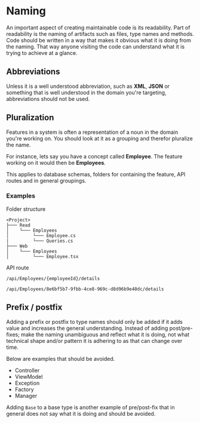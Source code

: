 # Naming

An important aspect of creating maintainable code is its readability.
Part of readability is the naming of artifacts such as files, type names and methods.
Code should be written in a way that makes it obvious what it is doing from the
naming. That way anyone visiting the code can understand what it is trying to achieve
at a glance.

## Abbreviations

Unless it is a well understood abbreviation, such as **XML**, **JSON** or something
that is well understood in the domain you're targeting, abbreviations should not be used.

## Pluralization

Features in a system is often a representation of a noun in the domain you're working on.
You should look at it as a grouping and therefor pluralize the name.

For instance, lets say you have a concept called **Employee**. The feature working on
it would then be **Employees**.

This applies to database schemas, folders for containing the feature, API routes
and in general groupings.

### Examples

Folder structure

    <Project>
    ├─── Read
    │    └─── Employees
    │         └─── Employee.cs
    |         └─── Queries.cs
    ├─── Web
    │    └─── Employees
    │         └─── Employee.tsx

API route

    /api/Employees/{employeeId}/details

    /api/Employees/8e6bf5b7-9fbb-4ce8-969c-d8d96b9e40dc/details

## Prefix / postfix

Adding a prefix or postfix to type names should only be added if it adds value
and increases the general understanding.
Instead of adding post/pre-fixes; make the naming unambiguous and reflect
what it is doing, not what technical shape and/or pattern it is adhering to as
that can change over time.

Below are examples that should be avoided.

* Controller
* ViewModel
* Exception
* Factory
* Manager

Adding `Base` to a base type is another example of pre/post-fix that in general
does not say what it is doing and should be avoided.
